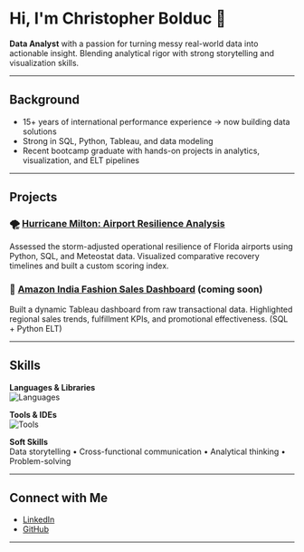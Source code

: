 # Hi, I'm Christopher Bolduc 👋

**Data Analyst** with a passion for turning messy real-world data into actionable insight.
Blending analytical rigor with strong storytelling and visualization skills.

---

## Background
- 15+ years of international performance experience → now building data solutions
- Strong in SQL, Python, Tableau, and data modeling
- Recent bootcamp graduate with hands-on projects in analytics, visualization, and ELT pipelines

---

## Projects

### 🌪️ [Hurricane Milton: Airport Resilience Analysis](https://github.com/christopherbolduc/airport-resilience-milton)
Assessed the storm-adjusted operational resilience of Florida airports using Python, SQL, and Meteostat data. 
Visualized comparative recovery timelines and built a custom scoring index.

### 🌟 [Amazon India Fashion Sales Dashboard](https://github.com/christopherbolduc/amazon-fashion-sales-dashboard) (coming soon)
Built a dynamic Tableau dashboard from raw transactional data. 
Highlighted regional sales trends, fulfillment KPIs, and promotional effectiveness. (SQL + Python ELT)

---

## Skills
**Languages & Libraries**  
![Languages](https://go-skill-icons.vercel.app/api/icons?i=postgresql,r,python,pandas,numpy,matplotlib,seaborn,excel)

**Tools & IDEs**  
![Tools](https://go-skill-icons.vercel.app/api/icons?i=tableau,jupyter,vscode,git,dbeaver,bash,sqlalchemy,miro)

**Soft Skills**  
Data storytelling • Cross-functional communication • Analytical thinking • Problem-solving

---

## Connect with Me
- [LinkedIn](https://www.linkedin.com/in/christopher-david-bolduc/)
- [GitHub](https://github.com/christopherbolduc)

---
